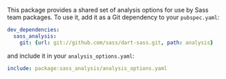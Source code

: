 This package provides a shared set of analysis options for use by Sass team
packages. To use it, add it as a Git dependency to your `pubspec.yaml`:

```yaml
dev_dependencies:
  sass_analysis:
    git: {url: git://github.com/sass/dart-sass.git, path: analysis}
```

and include it in your `analysis_options.yaml`:

```yaml
include: package:sass_analysis/analysis_options.yaml
```
